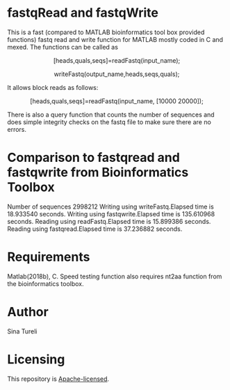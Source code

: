 # fastqRead and fastqWrite

This is a fast (compared to MATLAB bioinformatics tool box provided functions) fastq read and write function for MATLAB mostly coded in C and mexed. The functions can be called as

<p align="center">
[heads,quals,seqs]=readFastq(input_name);
</p>

<p align="center">
writeFastq(output_name,heads,seqs,quals);
</p>


It allows block reads as follows:

<p align="center">
[heads,quals,seqs]=readFastq(input_name, [10000 20000]);
</p>


There is also a query function that counts the number of sequences and does simple integrity checks on the fastq file to make sure there are no errors.

# Comparison to fastqread and fastqwrite from Bioinformatics Toolbox


Number of sequences 2998212
Writing using writeFastq.Elapsed time is 18.933540 seconds.
Writing using fastqwrite.Elapsed time is 135.610968 seconds.
Reading using readFastq.Elapsed time is 15.899386 seconds.
Reading using fastqread.Elapsed time is 37.236882 seconds.


# Requirements

Matlab(2018b), C. Speed testing function also requires nt2aa function from the bioinformatics toolbox. 

# Author
Sina Tureli


# Licensing

This repository is
[Apache-licensed](https://github.com/bamos/densenet.pytorch/blob/master/LICENSE).
